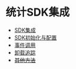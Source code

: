 # 统计SDK集成

* [SDK集成](sdk-ji-cheng.md)
* [SDK初始化与配置](sdk-chu-shi-hua-yu-pei-zhi.md)
* [事件调用](shi-jian-tiao-yong.md)
* [卸载追踪](uninstall-track.md)
* ~~[其他方法](qi-ta-fang-fa.md)~~

